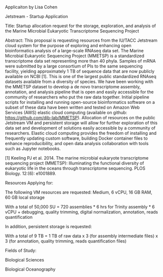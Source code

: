 Applicaiton by Lisa Cohen

Jetstream - Startup Application

Title: Startup allocation request for the storage, exploration, and analysis of the Marine Microbial Eukaryotic Transcriptome Sequencing Project

Abstract: This proposal is requesting resources from the IU/TACC Jetstream cloud system for the purpose of exploring and enhancing open bioinformatics analysis of a large-scale RNAseq data set. The Marine Microbial Eukaryotic Sequencing Project (MMETSP) is a standardized transcriptome data set representing more than 40 phyla. Samples of mRNA were submitted by a large consortium of PIs to the same sequencing facility, yielding approximately 1 TB of sequence data that are now publicly available on NCBI [1]. This is one of the largest public standardized RNAseq datasets available from a diversity of species. We have been working with the MMETSP dataset to develop a de novo transcriptome assembly, annotation, and analysis pipeline that is open and easily accessible for the community of researchers who put the raw data together. Initial pipeline scripts for installing and running open-source bioinformatics software on a subset of these data have been written and tested on Amazon Web Services (AWS) elastic cloud computing (available on github: https://github.com/dib-lab/MMETSP). Allocation of resources on the public Jetstream VM and persistent storage will allow for further exploration of this data set and development of solutions easily accessible by a community of researchers. Elastic cloud computing provides the freedom of installing and frequently updating custom software, building Docker container files to enhance reproducibility, and open data analysis collaboration with tools such as Jupyter notebooks. 

[1] Keeling PJ et al. 2014. The marine microbial eukaryote transcriptome sequencing project (MMETSP): Illuminating the functional diversity of eukaryotic life in the oceans through transcriptome sequencing. PLOS Biology. 12:(6): e1001889.

Resources Applying for:

The following VM resources are requested: Medium, 6 vCPU, 16 GB RAM, 60 GB local storage

With a total of 50,000 SU = 720 assemblies * 6 hrs for Trinity assembly * 6 vCPU + debugging, quality trimming, digital normalization, annotation, reads quantification

In addition, persistent storage is requested:

With a total of 9 TB = 1 TB of raw data x 3 (for assembly intermediate files) x 3 (for annotation, quality trimming, reads quantification files)

Fields of Study:

Biological Sciences

Biological Oceanography
